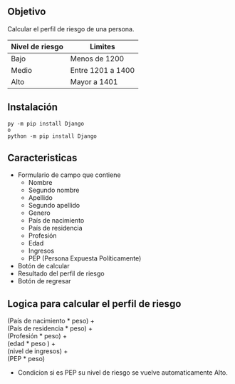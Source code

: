 
## Objetivo
Calcular el perfil de riesgo de una persona.

| Nivel de riesgo | Limites         |
|-----------------|---------------|
| Bajo            | Menos de 1200 |
| Medio           | Entre 1201 a 1400 |
| Alto            | Mayor a 1401 |

## Instalación
```
py -m pip install Django
o
python -m pip install Django
```
## Caracteristicas 

* Formulario de campo que contiene
    * Nombre
    * Segundo nombre
    * Apellido
    * Segundo apellido
    * Genero
    * País de nacimiento
    * País de residencia
    * Profesión
    * Edad
    * Ingresos
    * PEP (Persona Expuesta Políticamente)
* Botón de calcular
* Resultado del perfil de riesgo
* Botón de regresar

## Logica para calcular el perfil de riesgo
(País de nacimiento * peso) +  <br>
(País de residencia * peso) + <br>
(Profesión * peso) + <br>
(edad * peso ) + <br>
(nivel de ingresos) + <br>
(PEP * peso) <br>

* Condicion si es PEP su nivel de riesgo se vuelve automaticamente Alto.

